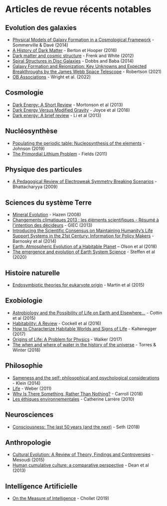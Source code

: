 # Articles de revue récents notables

## Evolution des galaxies

- [Physical Models of Galaxy Formation in a Cosmological Framework](https://arxiv.org/abs/1412.2712) - Sommerville & Davé (2014)
- [A History of Dark Matter](https://arxiv.org/pdf/1605.04909.pdf) - Berton et Hooper (2016)
- [Dark matter and cosmic structure](https://arxiv.org/abs/1210.0544) - Frenk and White (2012)
- [Spiral Structures in Disc Galaxies](https://www.cambridge.org/core/services/aop-cambridge-core/content/view/5AAD9BB4EC87A557728FB2428444814F/S1323358014000319a.pdf/dawes_review_4_spiral_structures_in_disc_galaxies.pdf) - Dobbs and Baba (2014)
- [Galaxy Formation and Reionization: Key Unknowns and Expected Breakthroughs by the James Webb Space Telescope](https://arxiv.org/abs/2110.13160) - Robertson (2021)
- [OB Associations](https://arxiv.org/pdf/2203.10007.pdf) - Wright et al. (2022)

## Cosmologie

- [Dark Energy: A Short Review](https://arxiv.org/abs/1401.0046) - Mortonson et al (2013)
- [Dark Energy Versus Modified Gravity](https://www.annualreviews.org/doi/abs/10.1146/annurev-nucl-102115-044553) - Joyce et al (2016)
- [Dark energy: A brief review](https://link.springer.com/article/10.1007/s11467-013-0300-5) - Li et al (2013)

## Nucléosynthèse

- [Populating the periodic table: Nucleosynthesis of the elements](https://science.sciencemag.org/content/363/6426/474) - Johnson (2019)
- [The Primordial Lithium Problem](https://www.annualreviews.org/doi/10.1146/annurev-nucl-102010-130445) - Fields (2011)

## Physique des particules

- [A Pedagogical Review of Electroweak Symmetry Breaking Scenarios](https://arxiv.org/abs/0910.5095) - Bhattacharyya (2009)

## Sciences du système Terre

- [Mineral Evolution](https://hazen.carnegiescience.edu/sites/hazen.gl.ciw.edu/files/242-Hazen-AmMin-2008.pdf) - Hazen (2008)
- [Changements climatiques 2013 : les éléments scientifiques - Résumé à l'intention des décideurs](https://www.ipcc.ch/site/assets/uploads/2018/03/WG1AR5_SPM_brochure_fr.pdf) - GIEC (2013)
- [Introducing the Scientific Consensus on Maintaining Humanity’s Life Support Systems in the 21st Century: Information for Policy Makers](https://journals.sagepub.com/doi/abs/10.1177/2053019613516290) - Barnosky et al (2014)
- [Earth: Atmospheric Evolution of a Habitable Planet](https://arxiv.org/ftp/arxiv/papers/1803/1803.05967.pdf) – Olson et al (2018)
- [The emergence and evolution of Earth System Science](https://www.nature.com/articles/s43017-019-0005-6?proof=trueHere) - Steffen et al (2020)

## Histoire naturelle

- [Endosymbiotic theories for eukaryote origin](https://royalsocietypublishing.org/doi/full/10.1098/rstb.2014.0330#d3e446) - Martin et al (2015)

## Exobiologie

- [Astrobiology and the Possibility of Life on Earth and Elsewhere…](https://link.springer.com/article/10.1007/s11214-015-0196-1) - Cottin et al (2015)
- [Habitability: A Review](https://www.liebertpub.com/doi/full/10.1089/ast.2015.1295) - Cockell et al (2016)
- [How to Characterize Habitable Worlds and Signs of Life](https://www.annualreviews.org/doi/abs/10.1146/annurev-astro-082214-122238) - Kaltenegger (2017)
- [Origins of Life: A Problem for Physics](https://arxiv.org/abs/1705.08073) - Walker (2017)
- [The when and where of water in the history of the universe](https://arxiv.org/pdf/1803.01452.pdf) - Torres & Winter (2018)

## Philosophie

- [Sameness and the self: philosophical and psychological considerations](https://www.frontiersin.org/articles/10.3389/fpsyg.2014.00029/full) - Klein (2014)
- [Life](https://plato.stanford.edu/entries/life/) - Weber (2011)
- [Why Is There Something, Rather Than Nothing?](https://arxiv.org/abs/1802.02231) - Carroll (2018)
- [Les éthiques environnementales](https://www.cairn.info/revue-natures-sciences-societes-2010-4-page-405.htm) - Catherine Larrère (2010)

## Neurosciences

- [Consciousness: The last 50 years (and the next)](https://journals.sagepub.com/doi/full/10.1177/2398212818816019) - Seth (2018)

## Anthropologie

- [Cultural Evolution: A Review of Theory, Findings and Controversies](https://static1.squarespace.com/static/5796624746c3c4b7ae13b2b2/t/57a1ebc0e58c6213276dc287/1470229441814/Mesoudi_EvolBiol_2015.pdf) - Mesoudi (2015)
- [Human cumulative culture: a comparative perspective](https://onlinelibrary.wiley.com/doi/abs/10.1111/brv.12053) - Dean et al (2013)

## Intelligence Artificielle

- [On the Measure of Intelligence](https://arxiv.org/abs/1911.01547) - Chollet (2019)
